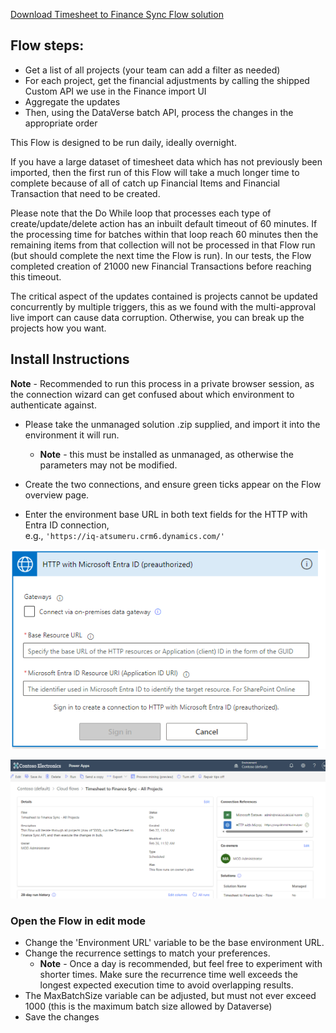 [Download Timesheet to Finance Sync Flow solution](TimesheettoFinanceSyncFlow_1_0_0_5.zip)

## Flow steps:

- Get a list of all projects (your team can add a filter as needed)
- For each project, get the financial adjustments by calling the shipped Custom API we use in the Finance import UI 
- Aggregate the updates
- Then, using the DataVerse batch API, process the changes in the appropriate order

This Flow is designed to be run daily, ideally overnight.

If you have a large dataset of timesheet data which has not previously been imported, then the first run of this Flow will take a much longer time to complete because of all of catch up Financial Items and Financial Transaction that need to be created.  

Please note that the Do While loop that processes each type of create/update/delete action has an inbuilt default timeout of 60 minutes. If the processing time for batches within that loop reach 60 minutes then the remaining items from that collection will not be processed in that Flow run (but should complete the next time the Flow is run). In our tests, the Flow completed creation of 21000 new Financial Transactions before reaching this timeout.

The critical aspect of the updates contained is projects cannot be updated concurrently by multiple triggers, this as we found with the multi-approval live import can cause data corruption. Otherwise, you can break up the projects how you want.

## Install Instructions

**Note** - Recommended to run this process in a private browser session, as the connection wizard can get confused about which environment to authenticate against.

- Please take the unmanaged solution .zip supplied, and import it into the environment it will run.
  - **Note** - this must be installed as unmanaged, as otherwise the parameters may not be modified.

- Create the two connections, and ensure green ticks appear on the Flow overview page.
- Enter the environment base URL in both text fields for the HTTP with Entra ID connection,  
  e.g., `'https://iq-atsumeru.crm6.dynamics.com/'`

![Example of Entra ID connection setup](images/1.png)

![Example of connected Flow ready to run](images/2.png)


### Open the Flow in edit mode

- Change the 'Environment URL' variable to be the base environment URL.
- Change the recurrence settings to match your preferences.
  - **Note** - Once a day is recommended, but feel free to experiment with shorter times. Make sure the recurrence time well exceeds the longest expected execution time to avoid overlapping results.
- The MaxBatchSize variable can be adjusted, but must not ever exceed 1000 (this is the maximum batch size allowed by Dataverse)
- Save the changes
